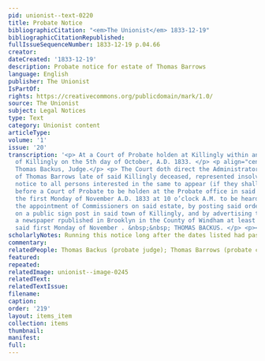 ```yaml
---
pid: unionist--text-0220
title: Probate Notice
bibliographicCitation: "<em>The Unionist</em> 1833-12-19"
bibliographicCitationRepublished: 
fullIssueSequenceNumber: 1833-12-19 p.04.66
creator: 
dateCreated: '1833-12-19'
description: Probate notice for estate of Thomas Barrows
language: English
publisher: The Unionist
IsPartOf: 
rights: https://creativecommons.org/publicdomain/mark/1.0/
source: The Unionist
subject: Legal Notices
type: Text
category: Unionist content
articleType: 
volume: '1'
issue: '20'
transcription: '<p> At a Court of Probate holden at Killingly within and for the District
  of Killingly on the 5th day of October, A.D. 1833. </p> <p align="center">Present
  Thomas Backus, Judge.</p> <p> The Court doth direct the Administrator of the estate
  of Thomas Barrows late of said Killingly deceased, represented insolvent, to give
  notice to all persons interested in the same to appear (if they shall see cause)
  before a Court of Probate to be holden at the Probate office in said district on
  the first Monday of November A.D. 1833 at 10 o’clock A.M. to be heard relative to
  the appointment of Commissioners on said estate, by posting said order of notice
  on a public sign post in said town of Killingly, and by advertising the same in
  a newspaper rpublished in Brooklyn in the County of Windham at least 20 days before
  said first Monday of November . &nbsp;&nbsp; THOMAS BACKUS. </p> <p></p> '
scholarlyNotes: Running this notice long after the dates listed had passed - why?
commentary: 
relatedPeople: Thomas Backus (probate judge); Thomas Barrows (probate case)
featured: 
repeated: 
relatedImage: unionist--image-0245
relatedText: 
relatedTextIssue: 
filename: 
caption: 
order: '219'
layout: items_item
collection: items
thumbnail: 
manifest: 
full: 
---
```

